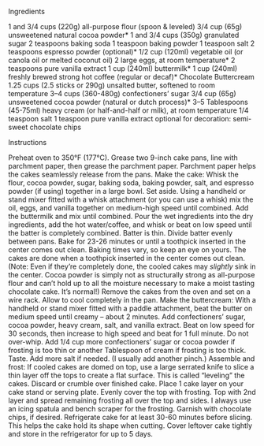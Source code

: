 Ingredients

1 and 3/4 cups (220g) all-purpose flour (spoon & leveled)
3/4 cup (65g) unsweetened natural cocoa powder*
1 and 3/4 cups (350g) granulated sugar
2 teaspoons baking soda
1 teaspoon baking powder
1 teaspoon salt
2 teaspoons espresso powder (optional)*
1/2 cup (120ml) vegetable oil (or canola oil or melted coconut oil)
2 large eggs, at room temperature*
2 teaspoons pure vanilla extract
1 cup (240ml) buttermilk*
1 cup (240ml) freshly brewed strong hot coffee (regular or decaf)*
Chocolate Buttercream
1.25 cups (2.5 sticks or 290g) unsalted butter, softened to room temperature
3–4 cups (360-480g) confectioners’ sugar
3/4 cup (65g) unsweetened cocoa powder (natural or dutch process)*
3–5 Tablespoons (45-75ml) heavy cream (or half-and-half or milk), at room temperature
1/4 teaspoon salt
1 teaspoon pure vanilla extract
optional for decoration: semi-sweet chocolate chips

Instructions

Preheat oven to 350°F (177°C). Grease two 9-inch cake pans, line with parchment paper, then grease the parchment paper. Parchment paper helps the cakes seamlessly release from the pans.
Make the cake: Whisk the flour, cocoa powder, sugar, baking soda, baking powder, salt, and espresso powder (if using) together in a large bowl. Set aside. Using a handheld or stand mixer fitted with a whisk attachment (or you can use a whisk) mix the oil, eggs, and vanilla together on medium-high speed until combined. Add the buttermilk and mix until combined. Pour the wet ingredients into the dry ingredients, add the hot water/coffee, and whisk or beat on low speed until the batter is completely combined. Batter is thin.
Divide batter evenly between pans. Bake for 23-26 minutes or until a toothpick inserted in the center comes out clean. Baking times vary, so keep an eye on yours. The cakes are done when a toothpick inserted in the center comes out clean. (Note: Even if they’re completely done, the cooled cakes may *slightly* sink in the center. Cocoa powder is simply not as structurally strong as all-purpose flour and can’t hold up to all the moisture necessary to make a moist tasting chocolate cake. It’s normal!)
Remove the cakes from the oven and set on a wire rack. Allow to cool completely in the pan.
Make the buttercream: With a handheld or stand mixer fitted with a paddle attachment, beat the butter on medium speed until creamy – about 2 minutes. Add confectioners’ sugar, cocoa powder, heavy cream, salt, and vanilla extract. Beat on low speed for 30 seconds, then increase to high speed and beat for 1 full minute. Do not over-whip. Add 1/4 cup more confectioners’ sugar or cocoa powder if frosting is too thin or another Tablespoon of cream if frosting is too thick. Taste. Add more salt if needed. (I usually add another pinch.)
Assemble and frost: If cooled cakes are domed on top, use a large serrated knife to slice a thin layer off the tops to create a flat surface. This is called “leveling” the cakes. Discard or crumble over finished cake. Place 1 cake layer on your cake stand or serving plate. Evenly cover the top with frosting. Top with 2nd layer and spread remaining frosting all over the top and sides. I always use an icing spatula and bench scraper for the frosting. Garnish with chocolate chips, if desired.
Refrigerate cake for at least 30-60 minutes before slicing. This helps the cake hold its shape when cutting.
Cover leftover cake tightly and store in the refrigerator for up to 5 days.